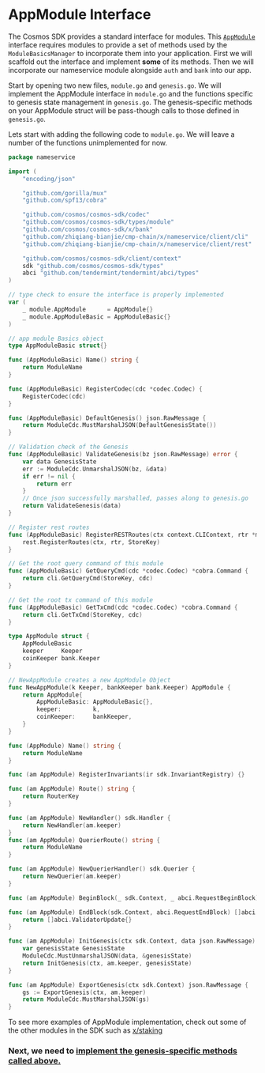 # AppModule Interface

The Cosmos SDK provides a standard interface for modules. This [`AppModule`](https://github.com/cosmos/cosmos-sdk/blob/master/types/module.go) interface requires modules to provide a set of methods used by the `ModuleBasicsManager` to incorporate them into your application. First we will scaffold out the interface and implement **some** of its methods. Then we will incorporate our nameservice module alongside `auth` and `bank` into our app.

Start by opening two new files, `module.go` and `genesis.go`. We will implement the AppModule interface in `module.go` and the functions specific to genesis state management in `genesis.go`. The genesis-specific methods on your AppModule struct will be pass-though calls to those defined in `genesis.go`.

Lets start with adding the following code to `module.go`. We will leave a number of the functions unimplemented for now.

```go
package nameservice

import (
	"encoding/json"

	"github.com/gorilla/mux"
	"github.com/spf13/cobra"

	"github.com/cosmos/cosmos-sdk/codec"
	"github.com/cosmos/cosmos-sdk/types/module"
	"github.com/cosmos/cosmos-sdk/x/bank"
	"github.com/zhiqiang-bianjie/cmp-chain/x/nameservice/client/cli"
	"github.com/zhiqiang-bianjie/cmp-chain/x/nameservice/client/rest"

	"github.com/cosmos/cosmos-sdk/client/context"
	sdk "github.com/cosmos/cosmos-sdk/types"
	abci "github.com/tendermint/tendermint/abci/types"
)

// type check to ensure the interface is properly implemented
var (
	_ module.AppModule      = AppModule{}
	_ module.AppModuleBasic = AppModuleBasic{}
)

// app module Basics object
type AppModuleBasic struct{}

func (AppModuleBasic) Name() string {
	return ModuleName
}

func (AppModuleBasic) RegisterCodec(cdc *codec.Codec) {
	RegisterCodec(cdc)
}

func (AppModuleBasic) DefaultGenesis() json.RawMessage {
	return ModuleCdc.MustMarshalJSON(DefaultGenesisState())
}

// Validation check of the Genesis
func (AppModuleBasic) ValidateGenesis(bz json.RawMessage) error {
	var data GenesisState
	err := ModuleCdc.UnmarshalJSON(bz, &data)
	if err != nil {
		return err
	}
	// Once json successfully marshalled, passes along to genesis.go
	return ValidateGenesis(data)
}

// Register rest routes
func (AppModuleBasic) RegisterRESTRoutes(ctx context.CLIContext, rtr *mux.Router) {
	rest.RegisterRoutes(ctx, rtr, StoreKey)
}

// Get the root query command of this module
func (AppModuleBasic) GetQueryCmd(cdc *codec.Codec) *cobra.Command {
	return cli.GetQueryCmd(StoreKey, cdc)
}

// Get the root tx command of this module
func (AppModuleBasic) GetTxCmd(cdc *codec.Codec) *cobra.Command {
	return cli.GetTxCmd(StoreKey, cdc)
}

type AppModule struct {
	AppModuleBasic
	keeper     Keeper
	coinKeeper bank.Keeper
}

// NewAppModule creates a new AppModule Object
func NewAppModule(k Keeper, bankKeeper bank.Keeper) AppModule {
	return AppModule{
		AppModuleBasic: AppModuleBasic{},
		keeper:         k,
		coinKeeper:     bankKeeper,
	}
}

func (AppModule) Name() string {
	return ModuleName
}

func (am AppModule) RegisterInvariants(ir sdk.InvariantRegistry) {}

func (am AppModule) Route() string {
	return RouterKey
}

func (am AppModule) NewHandler() sdk.Handler {
	return NewHandler(am.keeper)
}
func (am AppModule) QuerierRoute() string {
	return ModuleName
}

func (am AppModule) NewQuerierHandler() sdk.Querier {
	return NewQuerier(am.keeper)
}

func (am AppModule) BeginBlock(_ sdk.Context, _ abci.RequestBeginBlock) {}

func (am AppModule) EndBlock(sdk.Context, abci.RequestEndBlock) []abci.ValidatorUpdate {
	return []abci.ValidatorUpdate{}
}

func (am AppModule) InitGenesis(ctx sdk.Context, data json.RawMessage) []abci.ValidatorUpdate {
	var genesisState GenesisState
	ModuleCdc.MustUnmarshalJSON(data, &genesisState)
	return InitGenesis(ctx, am.keeper, genesisState)
}

func (am AppModule) ExportGenesis(ctx sdk.Context) json.RawMessage {
	gs := ExportGenesis(ctx, am.keeper)
	return ModuleCdc.MustMarshalJSON(gs)
}
```

To see more examples of AppModule implementation, check out some of the other modules in the SDK such as [x/staking](https://github.com/cosmos/cosmos-sdk/blob/master/x/staking/genesis.go)

### Next, we need to [implement the genesis-specific methods called above.](./genesis.md)
